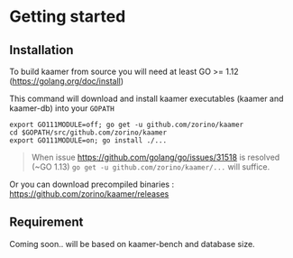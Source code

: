 # Getting started


## Installation

To build kaamer from source you will need at least GO >= 1.12 (https://golang.org/doc/install)

This command will download and install kaamer executables (kaamer and kaamer-db) into your `GOPATH`

``` shell
export GO111MODULE=off; go get -u github.com/zorino/kaamer
cd $GOPATH/src/github.com/zorino/kaamer
export GO111MODULE=on; go install ./...
```

> When issue https://github.com/golang/go/issues/31518 is resolved (~GO 1.13) 
> `go get -u github.com/zorino/kaamer/...` will suffice.

Or you can download precompiled binaries : https://github.com/zorino/kaamer/releases


## Requirement

Coming soon.. will be based on kaamer-bench and database size.
